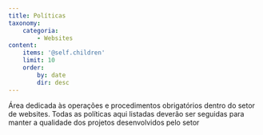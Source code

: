 ```yaml
---
title: Políticas
taxonomy:
    categoria:
        - Websites
content:
    items: '@self.children'
    limit: 10
    order:
        by: date
        dir: desc
---
```


Área dedicada às operações e procedimentos obrigatórios dentro do setor de websites. Todas as políticas aqui listadas deverão ser seguidas para manter a qualidade dos projetos desenvolvidos pelo setor